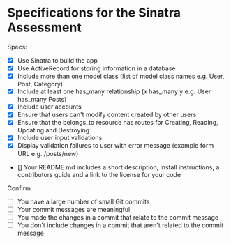 # Specifications for the Sinatra Assessment

Specs:
- [x] Use Sinatra to build the app
- [X] Use ActiveRecord for storing information in a database
- [X] Include more than one model class (list of model class names e.g. User, Post, Category)
- [X] Include at least one has_many relationship (x has_many y e.g. User has_many Posts)
- [X] Include user accounts
- [X] Ensure that users can't modify content created by other users
- [X] Ensure that the belongs_to resource has routes for Creating, Reading, Updating and Destroying
- [X] Include user input validations
- [X] Display validation failures to user with error message (example form URL e.g. /posts/new)
- [] Your README.md includes a short description, install instructions, a contributors guide and a link to the license for your code

Confirm
- [ ] You have a large number of small Git commits
- [ ] Your commit messages are meaningful
- [ ] You made the changes in a commit that relate to the commit message
- [ ] You don't include changes in a commit that aren't related to the commit message
